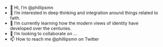 - 👋 Hi, I’m @phillipsmn
- 👀 I’m interested in deep thinking and integration around things related to faith.
- 🌱 I’m currently learning how the modern views of identity have developed over the centuries.
- 💞️ I’m looking to collaborate on ...
- 📫 How to reach me @phillipsmn on Twitter

<!---
phillipsmn/phillipsmn is a ✨ special ✨ repository because its `README.md` (this file) appears on your GitHub profile.
You can click the Preview link to take a look at your changes.
--->
